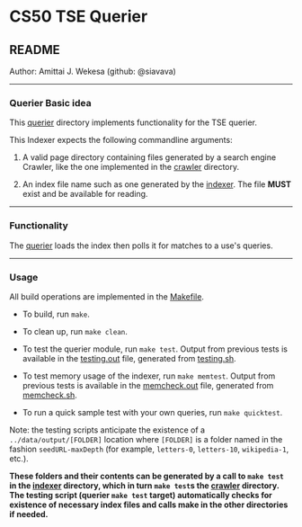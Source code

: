 # CS50 TSE Querier

## README

Author: Amittai J. Wekesa (github: @siavava)

***

### Querier Basic idea

This [querier](../querier) directory implements functionality for the TSE querier.

This Indexer expects the following commandline arguments:

1. A valid page directory containing files generated by a search engine Crawler, like the one implemented in the [crawler](../crawler/README.md) directory.

2. An index file name such as one generated by the [indexer](../indexer/README.md). The file **MUST** exist and be available for reading.

***

### Functionality

The [querier](./querier.c) loads the index then polls it for matches to a use's queries.

***

### Usage

All build operations are implemented in the [Makefile](./Makefile).

* To build, run `make`.

* To clean up, run `make clean`.

* To test the querier module, run `make test`. Output from previous tests is available in the [testing.out](./testing.out) file, generated from [testing.sh](./testing.sh).

* To test memory usage of the indexer, run `make memtest`. Output from previous tests is available in the [memcheck.out](./memcheck.out) file, generated from [memcheck.sh](./memcheck.sh).
* To run a quick sample test with your own queries, run `make quicktest`.

Note: the testing scripts anticipate the existence of a `../data/output/[FOLDER]` location where `[FOLDER]` is a folder named in the fashion `seedURL-maxDepth` (for example, `letters-0`, `letters-10`, `wikipedia-1`, etc.).

**These folders and their contents can be generated by a call to `make test` in the [indexer](../indexer) directory, which in turn `make test`s the [crawler](../crawler) directory.
The testing script (querier `make test` target) automatically checks for existence of necessary index files and calls make in the other directories if needed.**
